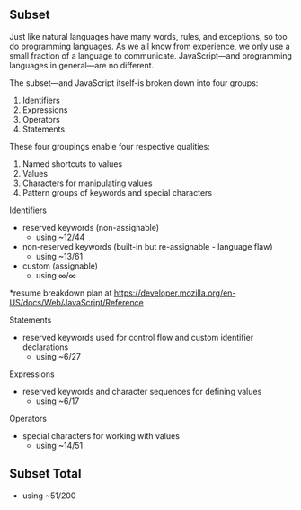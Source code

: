 ## Subset

Just like natural languages have many words, rules, and exceptions, so too do programming languages. As we all know from experience, we only use a small fraction of a language to communicate. JavaScript—and programming languages in general—are no different.

The subset—and JavaScript itself-is broken down into four groups:
1. Identifiers
2. Expressions
3. Operators
4. Statements

These four groupings enable four respective qualities:
1. Named shortcuts to values
2. Values
3. Characters for manipulating values
4. Pattern groups of keywords and special characters



Identifiers
- reserved keywords (non-assignable)
  - using ~12/44
- non-reserved keywords (built-in but re-assignable - language flaw)
  - using ~13/61
- custom (assignable)
  - using ∞/∞

*resume breakdown plan at https://developer.mozilla.org/en-US/docs/Web/JavaScript/Reference

Statements
- reserved keywords used for control flow and custom identifier declarations
  - using ~6/27

Expressions
- reserved keywords and character sequences for defining values
  - using ~6/17

Operators
- special characters for working with values
  - using ~14/51

## Subset Total
 - using ~51/200
